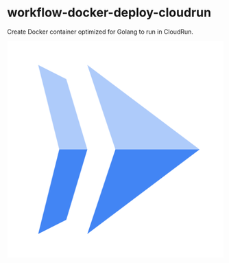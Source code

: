 # workflow-docker-deploy-cloudrun
Create Docker container optimized for Golang to run in CloudRun.

![This is an image](cloud_run.png)
